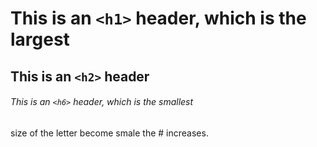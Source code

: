 # This is an `<h1>` header, which is the largest

## This is an `<h2>` header

###### This is an `<h6>` header, which is the smallest


size of the letter become smale the # increases.

